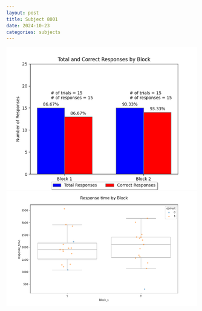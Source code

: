 ```yaml
---
layout: post
title: Subject 8001
date: 2024-10-23
categories: subjects
---
```


![](data/8001/run-5/8001_ATS_responses.png)
![](data/8001/run-5/8001_ATS_rt.png)
